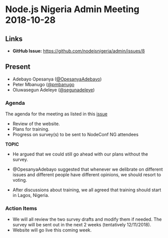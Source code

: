 # Node.js Nigeria Admin Meeting 2018-10-28

## Links

* **GitHub Issue:** https://github.com/nodejsnigeria/admin/issues/8

## Present

- Adebayo Opesanya ([@OpesanyaAdebayo](https://github.com/OpesanyaAdebayo))
- Peter Mbanugo ([@pmbanugo](https://github.com/pmbanugo)
- Oluwasegun Adeleye ([@segunadeleye](http://github.com/segunadeleye))

### Agenda

The agenda for the meeting as listed in this [issue](https://github.com/nodejsnigeria/admin/issues/7)

- Review of the website.
- Plans for training.
- Progress on survey(s) to be sent to NodeConf NG attendees

**TOPIC**

- He argued that we could still go ahead with our plans without the survey. 

- @OpesanyaAdebayo suggested that whenever we delibrate on different issues and different people have different opinions, we should resort to voting.

- After discussions about training, we all agreed that training should start in Lagos, Nigeria.

### Action Items

- We will all review the two survey drafts and modify them if needed. The survey will be sent out in the next 2 weeks (tentatively 12/11/2018).
- Website will go live this coming week.
